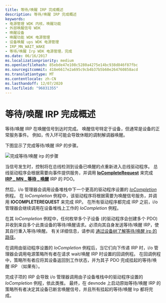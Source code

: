 ```yaml
---
title: 等待/唤醒 IRP 完成概述
description: 等待/唤醒 IRP 完成概述
keywords:
- 电源管理 WDK 内核，唤醒功能
- 外部唤醒信号 WDK
- 唤醒设备
- 唤醒功能 WDK 电源管理
- 设备唤醒 ups WDK 电源管理
- IRP_MN_WAIT_WAKE
- 等待/唤醒 Irp WDK 电源管理，完成
ms.date: 06/16/2017
ms.localizationpriority: medium
ms.openlocfilehash: 85ebde47e108c5280a4275e14bc938d846f87fbc
ms.sourcegitcommit: 418e6617e2a695c9cb4b37b5b60e264760858acd
ms.translationtype: MT
ms.contentlocale: zh-CN
ms.lasthandoff: 12/07/2020
ms.locfileid: "96831355"
---
```

# <a name="overview-of-waitwake-irp-completion"></a>等待/唤醒 IRP 完成概述





等待/唤醒 IRP 在唤醒信号到达时完成。 唤醒信号特定于设备，但通常是设备的正常服务事件。 例如，传入环可能会导致休眠的调制解调器唤醒。

下图显示了完成等待/唤醒 IRP 的步骤。

![完成等待/唤醒 irp 的步骤](images/comp-waitwake.png)

当信号发生时，控制将在总线检测到设备已唤醒的点重新进入总线驱动程序。 总线驱动程序会根据需要向事件提供服务，并调用 [**IoCompleteRequest**](/windows-hardware/drivers/ddi/wdm/nf-wdm-iocompleterequest) 来完成 [**IRP \_ MN \_ 等待 \_ 唤醒**](./irp-mn-wait-wake.md) IRP 的 PDO。

然后，i/o 管理器会调用设备堆栈中下一个更高的驱动程序设置的 [*IoCompletion*](/windows-hardware/drivers/ddi/wdm/nc-wdm-io_completion_routine) 例程。 在 *IoCompletion* 例程中，该驱动程序将根据需要为唤醒信号服务，并调用 **IOCOMPLETEREQUEST** 来完成 IRP。 在所有驱动程序都完成 IRP 之前，i/o 管理器会继续调用在设备堆栈上工作的 *IoCompletion* 例程。

在其 *IoCompletion* 例程中，任何枚举多个子设备 (的驱动程序会创建多个 PDO) 并收到来自多个此类设备的等待/唤醒请求。必须向其自身发送等待/唤醒 IRP，使其自行重入等待/唤醒。 有关详细信息，请参阅 [通过设备树了解等待/唤醒 irp 的路径](understanding-the-path-of-wait-wake-irps-through-a-device-tree.md)。

在调用由驱动程序设置的 *IoCompletion* 例程后，当它们向下传递 IRP 时，i/o 管理器会调用电源策略所有者在请求 wait/唤醒 IRP 时设置的回调例程。 在回调例程中，策略所有者应将其设备返回到工作状态，并为其子 PDO 完成挂起的等待/唤醒 IRP （如果有）。

完成子项的 IRP 会导致 i/o 管理器调用由子设备堆栈中的驱动程序设置的 *IoCompletion* 例程，依此类推。 最终，在 devnode 上启动原始等待/唤醒 IRP 的策略所有者决定其设备已断言唤醒信号，并且所有挂起的等待/唤醒 Irp 都将完成。

 

